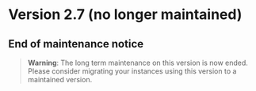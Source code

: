 Version 2.7 (no longer maintained)
==================================

End of maintenance notice
-------------------------

> **Warning**: The long term maintenance on this version is now ended.
> Please consider migrating your instances using this version to a maintained version.
